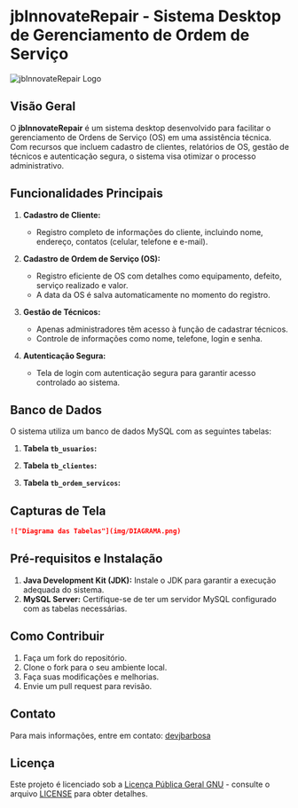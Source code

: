 # jbInnovateRepair - Sistema Desktop de Gerenciamento de Ordem de Serviço 

![jbInnovateRepair Logo](link_para_imagem_do_logo.png)

## Visão Geral

O **jbInnovateRepair** é um sistema desktop desenvolvido para facilitar o gerenciamento de Ordens de Serviço (OS) em uma assistência técnica. Com recursos que incluem cadastro de clientes, relatórios de OS, gestão de técnicos e autenticação segura, o sistema visa otimizar o processo administrativo.

## Funcionalidades Principais

1. **Cadastro de Cliente:**
   - Registro completo de informações do cliente, incluindo nome, endereço, contatos (celular, telefone e e-mail).

2. **Cadastro de Ordem de Serviço (OS):**
   - Registro eficiente de OS com detalhes como equipamento, defeito, serviço realizado e valor.
   - A data da OS é salva automaticamente no momento do registro.

3. **Gestão de Técnicos:**
   - Apenas administradores têm acesso à função de cadastrar técnicos.
   - Controle de informações como nome, telefone, login e senha.

4. **Autenticação Segura:**
   - Tela de login com autenticação segura para garantir acesso controlado ao sistema.

## Banco de Dados

O sistema utiliza um banco de dados MySQL com as seguintes tabelas:

1. **Tabela `tb_usuarios`:**
   
2. **Tabela `tb_clientes`:**
   
3. **Tabela `tb_ordem_servicos`:**
   
   

## Capturas de Tela

```markdown
!["Diagrama das Tabelas"](img/DIAGRAMA.png)
```

## Pré-requisitos e Instalação

1. **Java Development Kit (JDK):** Instale o JDK para garantir a execução adequada do sistema.
2. **MySQL Server:** Certifique-se de ter um servidor MySQL configurado com as tabelas necessárias.

## Como Contribuir

1. Faça um fork do repositório.
2. Clone o fork para o seu ambiente local.
3. Faça suas modificações e melhorias.
4. Envie um pull request para revisão.

## Contato

Para mais informações, entre em contato: [devjbarbosa](www.linkedin.com/in/devjbarbosa)



## Licença

Este projeto é licenciado sob a [Licença Pública Geral GNU](LICENSE) - consulte o arquivo [LICENSE](LICENSE) para obter detalhes.